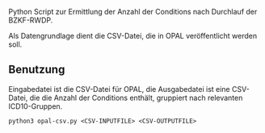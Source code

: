 Python Script zur Ermittlung der Anzahl der Conditions nach Durchlauf der BZKF-RWDP.

Als Datengrundlage dient die CSV-Datei, die in OPAL veröffentlicht werden soll.

## Benutzung

Eingabedatei ist die CSV-Datei für OPAL, die Ausgabedatei ist eine CSV-Datei, die die Anzahl der Conditions enthält,
gruppiert nach relevanten ICD10-Gruppen.

```
python3 opal-csv.py <CSV-INPUTFILE> <CSV-OUTPUTFILE>
```
